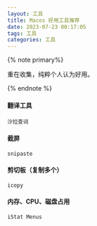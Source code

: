 ```yaml
---
layout: 工具
title: Macos 好用工具推荐
date: 2023-07-23 00:17:05
tags: 工具
categories: 工具
---
```


{% note primary%}

重在收集，纯粹个人认为好用。

{% endnote %}

<!-- more -->
#### 翻译工具
```
沙拉查词
```

#### 截屏
```
snipaste
```

#### 剪切板（复制多个）
```
icopy
```

#### 内存、CPU、磁盘占用
```
iStat Menus
```